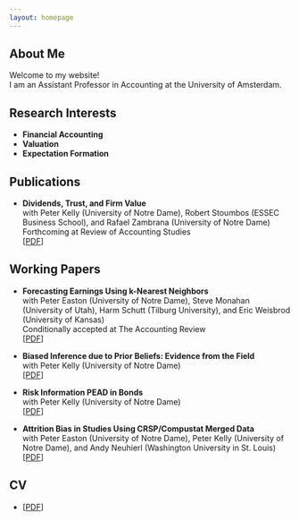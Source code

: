 ```yaml
---
layout: homepage
---
```


## About Me

Welcome to my website!
<br>
I am an Assistant Professor in Accounting at the University of Amsterdam.

## Research Interests

- **Financial Accounting**
- **Valuation**
- **Expectation Formation**

## Publications

- **Dividends, Trust, and Firm Value**
  <br>
  with Peter Kelly (University of Notre Dame), Robert Stoumbos (ESSEC Business School), and Rafael Zambrana (University of Notre Dame)
  <br>
  Forthcoming at Review of Accounting Studies
  <br>
  [[PDF](https://papers.ssrn.com/sol3/papers.cfm?abstract_id=2311512)]


## Working Papers

- **Forecasting Earnings Using k-Nearest Neighbors**
  <br>
  with Peter Easton (University of Notre Dame), Steve Monahan (University of Utah), Harm Schutt (Tilburg University), and Eric Weisbrod (University of Kansas)
  <br>
  Conditionally accepted at The Accounting Review
  <br>
  [[PDF](https://papers.ssrn.com/sol3/papers.cfm?abstract_id=3752238)]

- **Biased Inference due to Prior Beliefs: Evidence from the Field**
  <br>
  with Peter Kelly (University of Notre Dame)
  <br>
  [[PDF](https://papers.ssrn.com/sol3/papers.cfm?abstract_id=4209631)]

- **Risk Information PEAD in Bonds**
  <br>
  with Peter Kelly (University of Notre Dame)
  <br>
  [[PDF](https://papers.ssrn.com/sol3/papers.cfm?abstract_id=4529463)]

- **Attrition Bias in Studies Using CRSP/Compustat Merged Data**
  <br>
  with Peter Easton (University of Notre Dame), Peter Kelly (University of Notre Dame), and Andy Neuhierl (Washington University in St. Louis)
  <br>
  [[PDF](https://papers.ssrn.com/sol3/papers.cfm?abstract_id=3040354)]

## CV

- [[PDF](https://github.com/mkapons/mkapons.github.io/blob/master/assets/files/CV.pdf)]
